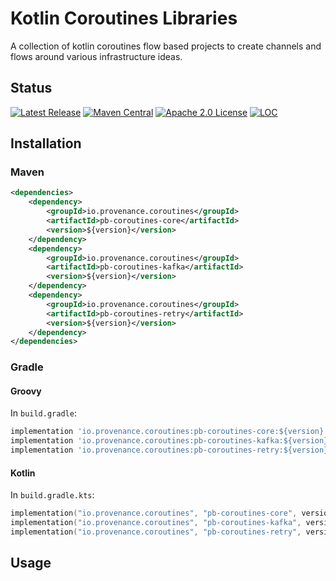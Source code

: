 # Kotlin Coroutines Libraries

A collection of kotlin coroutines flow based projects to create channels and flows around various infrastructure ideas.

## Status

[![Latest Release][release-badge]][release-latest]
[![Maven Central][maven-badge]][maven-url]
[![Apache 2.0 License][license-badge]][license-url]
[![LOC][loc-badge]][loc-report]

[license-badge]: https://img.shields.io/github/license/provenance-io/kafka-coroutines.svg
[license-url]: https://github.com/provenance-io/kafka-coroutines/blob/main/LICENSE
[maven-badge]: https://maven-badges.herokuapp.com/maven-central/io.provenance/pb-coroutines-core/badge.svg
[maven-url]: https://maven-badges.herokuapp.com/maven-central/io.provenance.coroutines/pb-coroutines-core
[release-badge]: https://img.shields.io/github/tag/provenance-io/pb-coroutines.svg
[release-latest]: https://github.com/provenance-io/pb-coroutines/releases/latest
[loc-badge]: https://tokei.rs/b1/github/provenance-io/pb-coroutines
[loc-report]: https://github.com/provenance-io/pb-coroutines

## Installation

### Maven

```xml
<dependencies>
    <dependency>
        <groupId>io.provenance.coroutines</groupId>
        <artifactId>pb-coroutines-core</artifactId>
        <version>${version}</version>
    </dependency>
    <dependency>
        <groupId>io.provenance.coroutines</groupId>
        <artifactId>pb-coroutines-kafka</artifactId>
        <version>${version}</version>
    </dependency>
    <dependency>
        <groupId>io.provenance.coroutines</groupId>
        <artifactId>pb-coroutines-retry</artifactId>
        <version>${version}</version>
    </dependency>
</dependencies>
```

### Gradle

#### Groovy

In `build.gradle`:

```groovy
implementation 'io.provenance.coroutines:pb-coroutines-core:${version}'
implementation 'io.provenance.coroutines:pb-coroutines-kafka:${version}'
implementation 'io.provenance.coroutines:pb-coroutines-retry:${version}'
```

#### Kotlin

In `build.gradle.kts`:

```kotlin
implementation("io.provenance.coroutines", "pb-coroutines-core", version)
implementation("io.provenance.coroutines", "pb-coroutines-kafka", version)
implementation("io.provenance.coroutines", "pb-coroutines-retry", version)
```

## Usage

